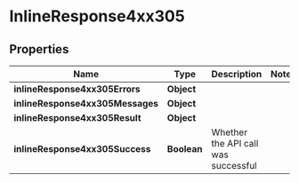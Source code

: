 # InlineResponse4xx305

## Properties
Name | Type | Description | Notes
------------ | ------------- | ------------- | -------------
**inlineResponse4xx305Errors** | **Object** |  | 
**inlineResponse4xx305Messages** | **Object** |  | 
**inlineResponse4xx305Result** | **Object** |  | 
**inlineResponse4xx305Success** | **Boolean** | Whether the API call was successful | 
